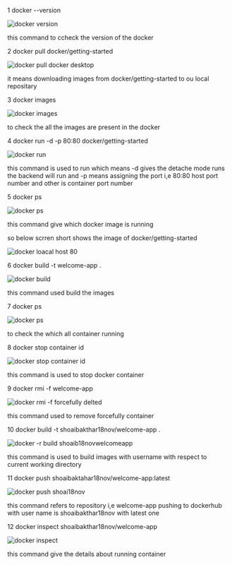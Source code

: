 1 docker --version

![docker version](https://user-images.githubusercontent.com/114742949/196515727-203d9c6f-f944-4ab7-9374-0fe693b49d05.png)

this command to ccheck the version of the docker

2 docker pull docker/getting-started 

![docker pull docker desktop](https://user-images.githubusercontent.com/114742949/196519968-d4a89dc3-beff-4b21-93d2-3ea2f957c611.png)

it means downloading images from docker/getting-started to ou local repositary

3 docker images

![docker images](https://user-images.githubusercontent.com/114742949/196522635-e0d444b2-2715-4bc9-8aa7-9271b3bf3882.png)

to check the all the images are present in the docker 

4 docker run -d -p 80:80 docker/getting-started

![docker run](https://user-images.githubusercontent.com/114742949/196523220-bab506f8-0775-4eef-8789-4bb014bfa451.png)

this command is used to run which means -d gives the detache mode runs the backend will run and -p means assigning the port i,e 80:80 host port number and other is container port number

5 docker ps

![docker ps](https://user-images.githubusercontent.com/114742949/196524716-0dd79b75-28d9-475e-96c8-2f3837abdaf6.png)

this command give which docker image is running

so below scrren short shows the image of docker/getting-started

![docker loacal host 80](https://user-images.githubusercontent.com/114742949/196525720-4bb2f051-4e77-4657-abc0-9b62af2a1fbe.png)

6 docker build -t welcome-app .

![docker build](https://user-images.githubusercontent.com/114742949/196526410-4c22adc6-cc21-4f73-9bf5-5c304a0990f9.png)

this command used build the images

7 docker ps

![docker ps](https://user-images.githubusercontent.com/114742949/196528300-5ff812a2-5ce5-4eb7-8c75-768326c400f6.png)

to check the which all container running

8 docker stop container id

![docker stop container id](https://user-images.githubusercontent.com/114742949/196529590-5ebf10de-89d7-4ee2-a828-be6333704293.png)

this command is used to stop docker container

9 docker rmi -f welcome-app

![docker rmi -f forcefully delted](https://user-images.githubusercontent.com/114742949/196530296-acb0e0ad-eaf6-4776-8e95-0b471cd17981.png)

this command used to remove forcefully container


10 docker build -t shoaibakthar18nov/welcome-app .

![docker -r build shoaib18novwelcomeapp](https://user-images.githubusercontent.com/114742949/196532817-3c657464-0dc2-455c-8b2a-43e6aa7bca9a.png)


this command is used to build images with username with respect to current working directory 

11 docker push shoaibaktahar18nov/welcome-app:latest

![docker push shoai18nov](https://user-images.githubusercontent.com/114742949/196534441-668ab2ca-9e74-4d04-a3cd-a4a007e29559.png)

this command refers to repository i,e welcome-app pushing to dockerhub with user name is shoaibakthar18nov with latest one

12 docker inspect shoaibakthar18nov/welcome-app

![docker inspect ](https://user-images.githubusercontent.com/114742949/196539590-a41e77a2-f5ee-4e5e-adb8-d0ed7d86943a.png)

this command give the details about running container 
